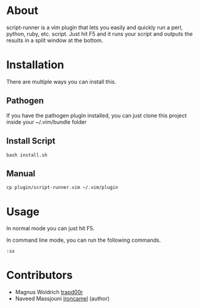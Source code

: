 # About

script-runner is a vim plugin that lets you easily and quickly run a perl,
python, ruby, etc. script. Just hit F5 and it runs your script and outputs
the results in a split window at the bottom.

# Installation

There are multiple ways you can install this.

## Pathogen

If you have the pathogen plugin installed, you can just clone this project
inside your ~/.vim/bundle folder

## Install Script

    bash install.sh

## Manual

    cp plugin/script-runner.vim ~/.vim/plugin

# Usage

In normal mode you can just hit F5.

In command line mode, you can run the following commands.

    :sx

# Contributors 

* Magnus Woldrich [trapd00r](https://github.com/trapd00r)
* Naveed Massjouni [ironcamel](https://github.com/ironcamel) (author)

